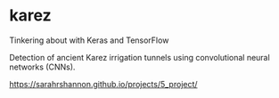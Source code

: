 # karez
Tinkering about with Keras and TensorFlow

Detection of ancient Karez irrigation tunnels using convolutional neural networks (CNNs).

https://sarahrshannon.github.io/projects/5_project/
